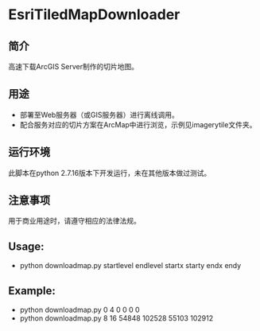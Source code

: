 # EsriTiledMapDownloader

## 简介
高速下载ArcGIS Server制作的切片地图。

## 用途
* 部署至Web服务器（或GIS服务器）进行离线调用。
* 配合服务对应的切片方案在ArcMap中进行浏览，示例见imagerytile文件夹。

## 运行环境
此脚本在python 2.7.16版本下开发运行，未在其他版本做过测试。

## 注意事项
用于商业用途时，请遵守相应的法律法规。

## Usage:
* python downloadmap.py startlevel endlevel startx starty endx endy

## Example:
* python downloadmap.py 0 4 0 0 0 0
* python downloadmap.py 8 16 54848 102528 55103 102912